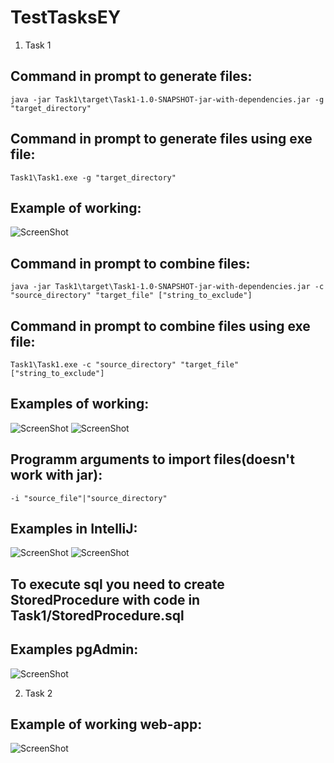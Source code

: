 # TestTasksEY
1. Task 1

## Command in prompt to generate files:  

    java -jar Task1\target\Task1-1.0-SNAPSHOT-jar-with-dependencies.jar -g "target_directory"

## Command in prompt to generate files using exe file:  

    Task1\Task1.exe -g "target_directory"
    
## Example of working:
![ScreenShot](https://raw.githubusercontent.com/D0HaTeJIJI0/TestTasksEY/tree/master/images/Task1/GenerateFiles.png)

## Command in prompt to combine files:  

    java -jar Task1\target\Task1-1.0-SNAPSHOT-jar-with-dependencies.jar -c "source_directory" "target_file" ["string_to_exclude"]

## Command in prompt to combine files using exe file:  

    Task1\Task1.exe -c "source_directory" "target_file" ["string_to_exclude"]
    
## Examples of working:
![ScreenShot](https://raw.githubusercontent.com/D0HaTeJIJI0/TestTasksEY/tree/master/images/Task1/UniteFiles.png)
![ScreenShot](https://raw.githubusercontent.com/D0HaTeJIJI0/TestTasksEY/tree/master/images/Task1/UniteFilesWithExclusion.png)

## Programm arguments to import files(doesn't work with jar):  

    -i "source_file"|"source_directory"

## Examples in IntelliJ:
![ScreenShot](https://raw.githubusercontent.com/D0HaTeJIJI0/TestTasksEY/tree/master/images/Task1/ImportFile.png)
![ScreenShot](https://raw.githubusercontent.com/D0HaTeJIJI0/TestTasksEY/tree/master/images/Task1/ImportDirectory.png)

## To execute sql you need to create StoredProcedure with code in Task1/StoredProcedure.sql

## Examples pgAdmin:
![ScreenShot](https://raw.githubusercontent.com/D0HaTeJIJI0/TestTasksEY/tree/master/images/Task1/StoredProcedure.png)

2. Task 2
 ## Example of working web-app:
 ![ScreenShot](https://raw.githubusercontent.com/D0HaTeJIJI0/TestTasksEY/tree/master/images/Task2/FileTable.png)
